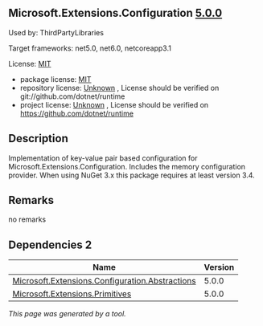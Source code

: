 Microsoft.Extensions.Configuration [5.0.0](https://www.nuget.org/packages/Microsoft.Extensions.Configuration/5.0.0)
--------------------

Used by: ThirdPartyLibraries

Target frameworks: net5.0, net6.0, netcoreapp3.1

License: [MIT](../../../../licenses/mit) 

- package license: [MIT](https://licenses.nuget.org/MIT) 
- repository license: [Unknown](git://github.com/dotnet/runtime) , License should be verified on git://github.com/dotnet/runtime
- project license: [Unknown](https://github.com/dotnet/runtime) , License should be verified on https://github.com/dotnet/runtime

Description
-----------
Implementation of key-value pair based configuration for Microsoft.Extensions.Configuration. Includes the memory configuration provider. 
When using NuGet 3.x this package requires at least version 3.4.

Remarks
-----------
no remarks


Dependencies 2
-----------

|Name|Version|
|----------|:----|
|[Microsoft.Extensions.Configuration.Abstractions](../../../../packages/nuget.org/microsoft.extensions.configuration.abstractions/5.0.0)|5.0.0|
|[Microsoft.Extensions.Primitives](../../../../packages/nuget.org/microsoft.extensions.primitives/5.0.0)|5.0.0|

*This page was generated by a tool.*